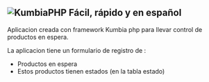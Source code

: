 ![KumbiaPHP](http://proto.kumbiaphp.com/img/kumbiaphp.png)
Fácil, rápido y en español
---

Aplicacion creada con framework Kumbia php para llevar control de productos en espera.

La aplicacion tiene un formulario de registro de :

- Productos en espera <br>
- Estos productos tienen estados (en la tabla estado)<br>
